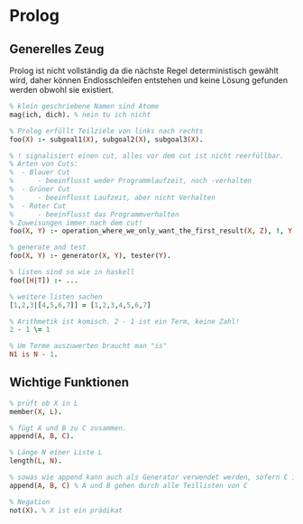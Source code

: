 # Prolog

## Generelles Zeug
Prolog ist nicht vollständig da die nächste Regel deterministisch gewählt wird, daher können Endlosschleifen entstehen und keine Lösung gefunden werden obwohl sie existiert.
```prolog
% klein geschriebene Namen sind Atome
mag(ich, dich). % nein tu ich nicht

% Prolog erfüllt Teilziele von links nach rechts
foo(X) :- subgoal1(X), subgoal2(X), subgoal3(X).

% ! signalisiert einen cut, alles vor dem cut ist nicht reerfüllbar.
% Arten von Cuts:
%  - Blauer Cut
%      - beeinflusst weder Programmlaufzeit, noch -verhalten
%  - Grüner Cut
%      - beeinflusst Laufzeit, aber nicht Verhalten
%  - Roter Cut
%      - beeinflusst das Programmverhalten
% Zuweisungen immer nach dem cut!
foo(X, Y) :- operation_where_we_only_want_the_first_result(X, Z), !, Y = Z.

% generate and test
foo(X, Y) :- generator(X, Y), tester(Y).

% listen sind so wie in haskell
foo([H|T]) :- ...

% weitere listen sachen
[1,2,3|[4,5,6,7]] = [1,2,3,4,5,6,7]

% Arithmetik ist komisch. 2 - 1 ist ein Term, keine Zahl!
2 - 1 \= 1

% Um Terme auszuwerten braucht man "is"
N1 is N - 1.
```

## Wichtige Funktionen
```prolog
% prüft ob X in L
member(X, L).

% fügt A und B zu C zusammen.
append(A, B, C).

% Länge N einer Liste L
length(L, N).

% sowas wie append kann auch als Generator verwendet werden, sofern C instanziiert ist.
append(A, B, C) % A und B gehen durch alle Teillisten von C

% Negation
not(X). % X ist ein prädikat
```


